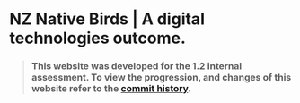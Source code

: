 # NZ Native Birds | A digital technologies outcome.
>### This website was developed for the 1.2 internal assessment. To view the progression, and changes of this website refer to the [commit history](https://github.com/myliverisfailing/myliverisfailing.github.io/commits/main/).

